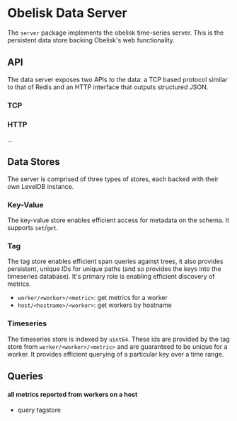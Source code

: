 # Obelisk Data Server

The `server` package implements the obelisk time-series server. This is the persistent data store backing Obelisk's web functionality.

## API
The data server exposes two APIs to the data: a TCP based protocol similar to that of Redis and an HTTP interface that outputs structured JSON.

### TCP 

### HTTP
*...*

## Data Stores
The server is comprised of three types of stores, each backed with their own LevelDB instance. 

### Key-Value
The key-value store enables efficient access for metadata on the schema. It supports `set`/`get`.

### Tag
The tag store enables efficient span queries against trees, it also provides persistent, unique IDs for unique paths (and so provides the keys into the timeseries database). It's primary role is enabling efficient discovery of metrics.

* `worker/<worker>/<metric>`: get metrics for a worker
* `host/<hostname>/<worker>`: get workers by hostname

### Timeseries
The timeseries store is indexed by `uint64`. These ids are provided by the tag store from `worker/<worker>/<metric>` and are guaranteed to be unique for a worker. It provides efficient querying of a particular key over a time range.


## Queries
#### all metrics reported from workers on a host
* query tagstore 